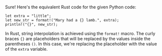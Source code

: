 Sure! Here's the equivalent Rust code for the given Python code:
```
let extra = "little";
let new_str = format!("Mary had a {} lamb.", extra);
println!("{}", new_str);
```
In Rust, string interpolation is achieved using the `format!` macro. The curly braces `{}` are placeholders that will be replaced by the values inside the parentheses `()`. In this case, we're replacing the placeholder with the value of the `extra` variable.

